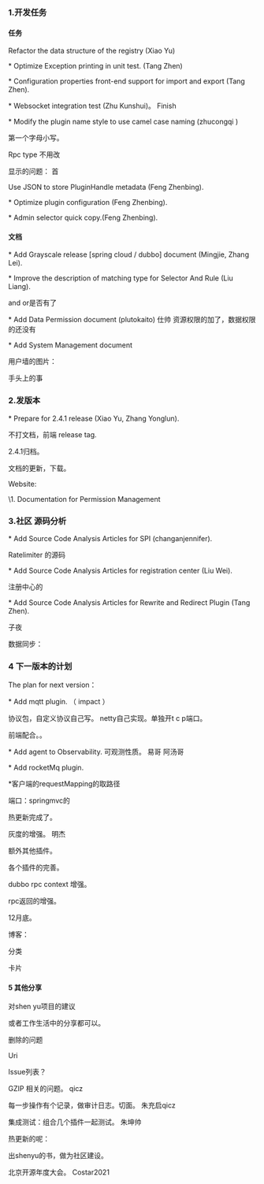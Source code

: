 ### 1.开发任务



#### 任务

 Refactor the data structure of the registry (Xiao Yu)

\* Optimize Exception printing in unit test. (Tang Zhen)

\* Configuration properties front-end support for import and export (Tang
Zhen).

\* Websocket integration test (Zhu Kunshui)。 Finish

\* Modify the plugin name style to use camel case naming (zhucongqi )    

第一个字母小写。

Rpc type 不用改

显示的问题： 首



Use JSON to store PluginHandle metadata (Feng Zhenbing).

\* Optimize plugin configuration (Feng Zhenbing).

\* Admin selector quick copy.(Feng Zhenbing).



####  文档

\* Add Grayscale release [spring cloud / dubbo] document (Mingjie, Zhang
Lei).

\* Improve the description of matching type for Selector And Rule (Liu
Liang).

and  or是否有了

\* Add Data Permission document (plutokaito)  仕帅  资源权限的加了，数据权限的还没有

\* Add System Management document 

用户墙的图片：





手头上的事



### 2.发版本

\* Prepare for 2.4.1 release (Xiao Yu, Zhang Yonglun).

不打文档，前端  release tag.

2.4.1归档。

文档的更新，下载。





Website:



\1. Documentation for Permission Management



### 3.社区 源码分析
\* Add Source Code Analysis Articles for SPI (changanjennifer).

 Ratelimiter 的源码

\* Add Source Code Analysis Articles for registration center (Liu Wei).

注册中心的

\* Add Source Code Analysis Articles for Rewrite and Redirect Plugin (Tang
Zhen).



子夜

数据同步：





###  4 下一版本的计划

  The plan for next version：

\* Add mqtt plugin.   （ impact ）

协议包，自定义协议自己写。 netty自己实现。单独开t c p端口。

前端配合。。

\* Add agent to Observability.   可观测性质。    易哥 阿汤哥

\* Add rocketMq plugin.

*客户端的requestMapping的取路径

端口：springmvc的



热更新完成了。



灰度的增强。 明杰

额外其他插件。

各个插件的完善。

dubbo rpc context 增强。

rpc返回的增强。



12月底。



博客：

分类

卡片



#### 5 其他分享

对shen yu项目的建议

或者工作生活中的分享都可以。

删除的问题



Uri

Issue列表？ 

GZIP 相关的问题。 qicz



每一步操作有个记录，做审计日志。切面。   朱充启qicz



集成测试：组合几个插件一起测试。    朱坤帅



热更新的呢：







出shenyu的书，做为社区建设。



北京开源年度大会。 Costar2021







